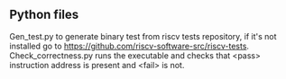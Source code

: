 ## Python files 

Gen_test.py to generate binary test from riscv tests repository, if it's not installed go to https://github.com/riscv-software-src/riscv-tests.
Check_correctness.py runs the executable and checks that  \<pass\>  instruction address is present and \<fail\> is not.
